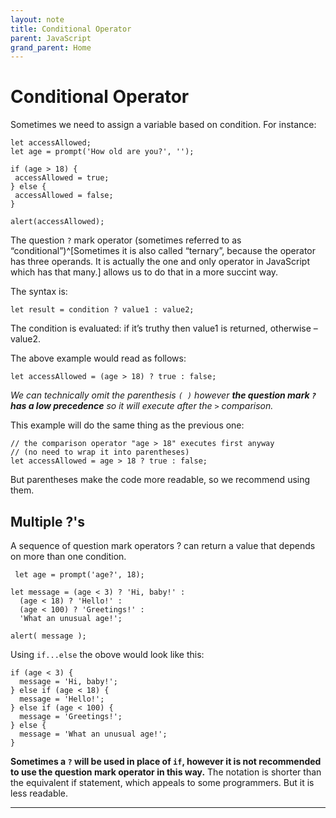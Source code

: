 ```yaml
---
layout: note
title: Conditional Operator
parent: JavaScript
grand_parent: Home
---
```


# Conditional Operator

Sometimes we need to assign a variable based on condition. For instance:

```
let accessAllowed;
let age = prompt('How old are you?', '');

if (age > 18) {
 accessAllowed = true;
} else {
 accessAllowed = false;
}

alert(accessAllowed);
```

The question `?` mark operator (sometimes referred to as “conditional”)^[Sometimes it is also called “ternary”, because the operator has three operands. It is actually the one and only operator in JavaScript which has that many.] allows us to do that in a more succint way.

The syntax is:

```
let result = condition ? value1 : value2;
```

The condition is evaluated: if it’s truthy then value1 is returned, otherwise – value2.

The above example would read as follows:

```
let accessAllowed = (age > 18) ? true : false;
```

_We can technically omit the parenthesis `( )` however **the question mark `?` has a low precedence** so it will execute after the `>` comparison._

This example will do the same thing as the previous one:

```
// the comparison operator "age > 18" executes first anyway
// (no need to wrap it into parentheses)
let accessAllowed = age > 18 ? true : false;
```

But parentheses make the code more readable, so we recommend using them.

## Multiple ?'s

A sequence of question mark operators ? can return a value that depends on more than one condition.

```
 let age = prompt('age?', 18);

let message = (age < 3) ? 'Hi, baby!' :
  (age < 18) ? 'Hello!' :
  (age < 100) ? 'Greetings!' :
  'What an unusual age!';

alert( message );
```

Using `if...else` the obove would look like this:

```
if (age < 3) {
  message = 'Hi, baby!';
} else if (age < 18) {
  message = 'Hello!';
} else if (age < 100) {
  message = 'Greetings!';
} else {
  message = 'What an unusual age!';
}
```

**Sometimes a `?` will be used in place of `if`, however it is not recommended to use the question mark operator in this way.** The notation is shorter than the equivalent if statement, which appeals to some programmers. But it is less readable.

---
